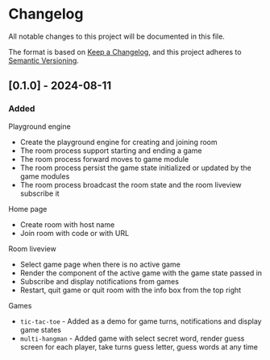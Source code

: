 # Changelog

All notable changes to this project will be documented in this file.

The format is based on [Keep a Changelog](https://keepachangelog.com/en/1.1.0/),
and this project adheres to [Semantic Versioning](https://semver.org/spec/v2.0.0.html).

## [0.1.0] - 2024-08-11

### Added

Playground engine

- Create the playground engine for creating and joining room
- The room process support starting and ending a game
- The room process forward moves to game module
- The room process persist the game state initialized or updated by the game
  modules
- The room process broadcast the room state and the room liveview subscribe it

Home page

- Create room with host name
- Join room with code or with URL

Room liveview

- Select game page when there is no active game
- Render the component of the active game with the game state passed in
- Subscribe and display notifications from games
- Restart, quit game or quit room with the info box from the top right

Games

- `tic-tac-toe` - Added as a demo for game turns, notifications and display
  game states
- `multi-hangman` - Added game with select secret word, render guess screen for
  each player, take turns guess letter, guess words at any time
